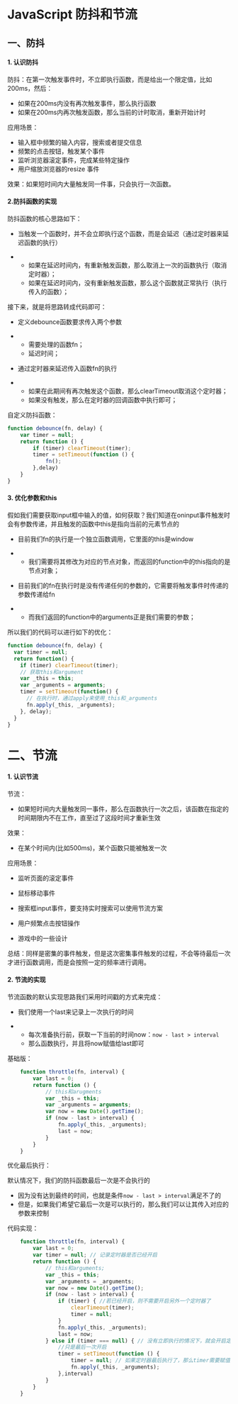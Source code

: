 # JavaScript 防抖和节流

## 一、防抖

#### 1. 认识防抖

防抖：在第一次触发事件时，不立即执行函数，而是给出一个限定值，比如200ms，然后：

- 如果在200ms内没有再次触发事件，那么执行函数
- 如果在200ms内再次触发函数，那么当前的计时取消，重新开始计时

应用场景：

- 输入框中频繁的输入内容，搜索或者提交信息
- 频繁的点击按钮，触发某个事件
- 监听浏览器滚定事件，完成某些特定操作
- 用户缩放浏览器的resize 事件

效果：如果短时间内大量触发同一件事，只会执行一次函数。

####  2.防抖函数的实现

防抖函数的核心思路如下：

- 当触发一个函数时，并不会立即执行这个函数，而是会延迟（通过定时器来延迟函数的执行）

- - 如果在延迟时间内，有重新触发函数，那么取消上一次的函数执行（取消定时器）；
  - 如果在延迟时间内，没有重新触发函数，那么这个函数就正常执行（执行传入的函数）；

接下来，就是将思路转成代码即可：

- 定义debounce函数要求传入两个参数

- - 需要处理的函数fn；
  - 延迟时间；

- 通过定时器来延迟传入函数fn的执行

- - 如果在此期间有再次触发这个函数，那么clearTimeout取消这个定时器；
  - 如果没有触发，那么在定时器的回调函数中执行即可；

自定义防抖函数：

```js
function debounce(fn, delay) {
    var timer = null;
    return function () {
        if (timer) clearTimeout(timer);
        timer = setTimeout(function () {
            fn();
        },delay)
    }
}
```



#### 3. 优化参数和this

假如我们需要获取input框中输入的值，如何获取？我们知道在oninput事件触发时会有参数传递，并且触发的函数中this是指向当前的元素节点的

- 目前我们fn的执行是一个独立函数调用，它里面的this是window

- - 我们需要将其修改为对应的节点对象，而返回的function中的this指向的是节点对象；

- 目前我们的fn在执行时是没有传递任何的参数的，它需要将触发事件时传递的参数传递给fn

- - 而我们返回的function中的arguments正是我们需要的参数；

所以我们的代码可以进行如下的优化：

```js
function debounce(fn, delay) {
  var timer = null;
  return function() {
    if (timer) clearTimeout(timer);
    // 获取this和argument
    var _this = this;
    var _arguments = arguments;
    timer = setTimeout(function() {
      // 在执行时，通过apply来使用_this和_arguments
      fn.apply(_this, _arguments);
    }, delay);
  }
}
```

# 二、节流

#### 1. 认识节流

节流：

- 如果短时间内大量触发同一事件，那么在函数执行一次之后，该函数在指定的时间期限内不在工作，直至过了这段时间才重新生效

效果：

- 在某个时间内(比如500ms)，某个函数只能被触发一次

应用场景：

- 监听页面的滚定事件

- 鼠标移动事件
- 搜索框input事件，要支持实时搜索可以使用节流方案

- 用户频繁点击按钮操作

- 游戏中的一些设计

总结：同样是密集的事件触发，但是这次密集事件触发的过程，不会等待最后一次才进行函数调用，而是会按照一定的频率进行调用。
 

#### 2. 节流的实现

节流函数的默认实现思路我们采用时间戳的方式来完成：

- 我们使用一个last来记录上一次执行的时间

- - 每次准备执行前，获取一下当前的时间now：`now - last > interval`
  - 那么函数执行，并且将now赋值给last即可

基础版：

```js
    function throttle(fn, interval) {
        var last = 0;
        return function () {
            // this和arugments
            var _this = this;
            var _arguments = arguments;
            var now = new Date().getTime();
            if (now - last > interval) {
                fn.apply(_this, _arguments);
                last = now;
            }
        }
    }
```

优化最后执行：

默认情况下，我们的防抖函数最后一次是不会执行的

- 因为没有达到最终的时间，也就是条件`now - last > interval`满足不了的
- 但是，如果我们希望它最后一次是可以执行的，那么我们可以让其传入对应的参数来控制

代码实现：

```js
    function throttle(fn, interval) {
        var last = 0;
        var timer = null; // 记录定时器是否已经开启
        return function () {
            // this和arguments;
            var _this = this;
            var _arguments = _arguments;
            var now = new Date().getTime();
            if (now - last > interval) {
                if (timer) { //若已经开启，则不需要开启另外一个定时器了
                    clearTimeout(timer);
                    timer = null;
                }
                fn.apply(_this, _arguments);
                last = now;
            } else if (timer === null) { // 没有立即执行的情况下，就会开启定时器
                //只是最后一次开启
                timer = setTimeout(function () {
                    timer = null; // 如果定时器最后执行了，那么timer需要赋值为null
                    fn.apply(_this, _arguments);
                },interval)
            }
        }
    }
```

